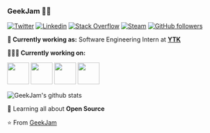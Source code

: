### GeekJam 👨‍💻

[![Twitter](https://aleen42.github.io/badges/src/twitter.svg)](https://twitter.com/blackjam)
[![Linkedin](https://img.shields.io/badge/-LinkedIn-222222?style=flat-square&logo=Linkedin&logoColor=white&link=https://www.linkedin.com/in/#/)](https://www.linkedin.com/in/#/)
[![Stack Overflow](https://aleen42.github.io/badges/src/stackoverflow.svg)](https://stackoverflow.com/)
[![Steam](https://aleen42.github.io/badges/src/steam.svg)](https://steamcommunity.com/id/geekjam)
[![GitHub followers](https://img.shields.io/github/followers/geekjam.svg?style=social&label=Follow&maxAge=2592000)](https://github.com/geekjam?tab=followers)

**💼 Currently working as:** Software Engineering Intern at <a href="http://www.yituike.com/" target="_blank"><b>YTK</b></a>

**👨🏻‍💻 Currently working on:** 

<code><a href="https://github.com/dotnet/core" target="_blank"><img height="50" src="https://www.vectorlogo.zone/logos/dotnet/dotnet-ar21.svg"></a></code>
<code><a href="https://www.golang.org/" target="_blank"><img height="50" src="https://www.vectorlogo.zone/logos/golang/golang-ar21.svg"></a></code>
<code><a href="https://microservices.io/" target="_blank"><img height="50" src="https://comunytek.com/wp-content/uploads/2017/03/Microservices.png"></a></code>
<code><a href="https://www.javascript.com/" target="_blank"><img height="50" src="https://www.vectorlogo.zone/logos/javascript/javascript-horizontal.svg"></a></code>

![GeekJam's github stats](https://github-readme-stats.vercel.app/api?username=geekjam&show_icons=true&line_height=30)

🌱 Learning all about **Open Source**

⭐️ From [GeekJam](https://github.com/geekjam)
